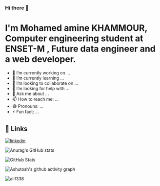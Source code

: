 
### Hi there 👋
# I'm Mohamed amine KHAMMOUR, Computer engineering student at ENSET-M , Future data engineer and a web developer.

<!--
**amine1956/amine1956** is a ✨ _special_ ✨ repository because its `README.md` (this file) appears on your GitHub profile.

Here are some ideas to get you started:
-->
- 🔭 I’m currently working on ...
- 🌱 I’m currently learning ...
- 👯 I’m looking to collaborate on ...
- 🤔 I’m looking for help with ...
- 💬 Ask me about ...
- 📫 How to reach me: ...
- 😄 Pronouns: ...
- ⚡ Fun fact: ...

## 🔗 Links
[![linkedin](https://img.shields.io/badge/linkedin-0A66C2?style=for-the-badge&logo=linkedin&logoColor=white)](www.linkedin.com/in/mohamed-amine-khammour)


![Anurag's GitHub stats](https://github-readme-stats.vercel.app/api?username=amine1956&show_icons=true&theme=radical)

<img src="https://github-readme-stats-one-bice.vercel.app/api/top-langs/?username=amine1956&langs_count=8&layout=compact&role=OWNER,ORGANIZATION_MEMBER,COLLABORATOR&theme=vue-dark" alt="GitHub Stats">

![Ashutosh's github activity graph](https://activity-graph.herokuapp.com/graph?username=amine1956&theme=gotham)

<p> <img src="https://komarev.com/ghpvc/?username=amine1956&color=red" alt="alif338"> </p>
